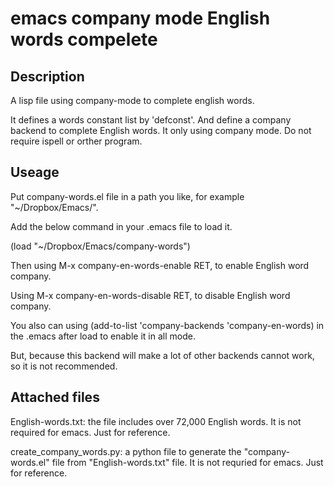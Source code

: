 # emacs company mode English words compelete

## Description
A lisp file using company-mode to complete english words.

It defines a words constant list by 'defconst'. 
And define a company backend to complete English words.
It only using company mode.
Do not require ispell or orther program.

## Useage

Put company-words.el file in a path you like, for example "~/Dropbox/Emacs/".

Add the below command in your .emacs file to load it.

(load "~/Dropbox/Emacs/company-words")

Then using M-x company-en-words-enable RET, to enable English word company.

Using M-x company-en-words-disable RET, to disable English word company.

You also can using (add-to-list 'company-backends 'company-en-words) in the .emacs after load to enable it in all mode. 

But, because this backend will make a lot of other backends cannot work, so it is not recommended.

## Attached files

English-words.txt: the file includes over 72,000 English words. 
It is not required for emacs. Just for reference.

create_company_words.py: a python file to generate the "company-words.el" file from "English-words.txt" file. It is not requried for emacs. Just for reference.
